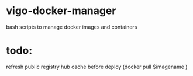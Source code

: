 # vigo-docker-manager
bash scripts to manage docker images and containers


# todo:
refresh public registry hub cache before deploy
(docker pull $imagename )